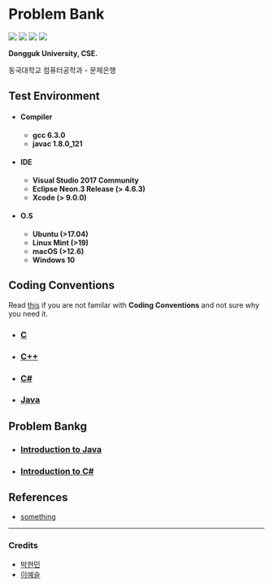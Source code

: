 # Problem Bank

<img src="https://img.shields.io/badge/build-passing-brightgreen.svg" /> <img src="https://img.shields.io/badge/gcc-6.3.0-lightgrey.svg" /> <img src="https://img.shields.io/badge/LLVM-9.0.0-red.svg" /> <img src="https://img.shields.io/badge/javac-1.8.0_121-orange.svg" />

**Dongguk University, CSE.**

동국대학교 컴퓨터공학과 - 문제은행

## Test Environment

* #### Compiler
    * **gcc 6.3.0**
    * **javac 1.8.0_121**

* #### IDE
    * **Visual Studio 2017 Community**
    * **Eclipse Neon.3 Release (> 4.6.3)**
    * **Xcode (> 9.0.0)**

* #### O.S
    * **Ubuntu (>17.04)**
    * **Linux Mint (>19)**
    * **macOS (>12.6)**
    * **Windows 10**

## Coding Conventions

Read [this](Coding-Conventions/Coding-Convention.md) if you are not familar with **Coding Conventions** and not sure why you need it.

- ### [C](Coding-Conventions/C.md)
- ### [C++](Coding-Conventions/Cpp.md)
- ### [C#](Coding-Conventions/CS.md)
- ### [Java](Coding-Conventions/Java.md)

## Problem Bankg

- ### [Introduction to Java](Java/IntroductionToJava/)
- ### [Introduction to C#](C#/IntroductionToC#Programming/)

## References

* [something](#)

______

### Credits

* [박현민](https://github.com/spb829)
* [이예슬](https://github.com/lilynys)